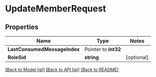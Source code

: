# UpdateMemberRequest

## Properties
Name | Type | Notes
------------ | ------------- | -------------
**LastConsumedMessageIndex** | Pointer to **int32** | 
**RoleSid** | **string** | [optional] 

[[Back to Model list]](../README.md#documentation-for-models) [[Back to API list]](../README.md#documentation-for-api-endpoints) [[Back to README]](../README.md)



